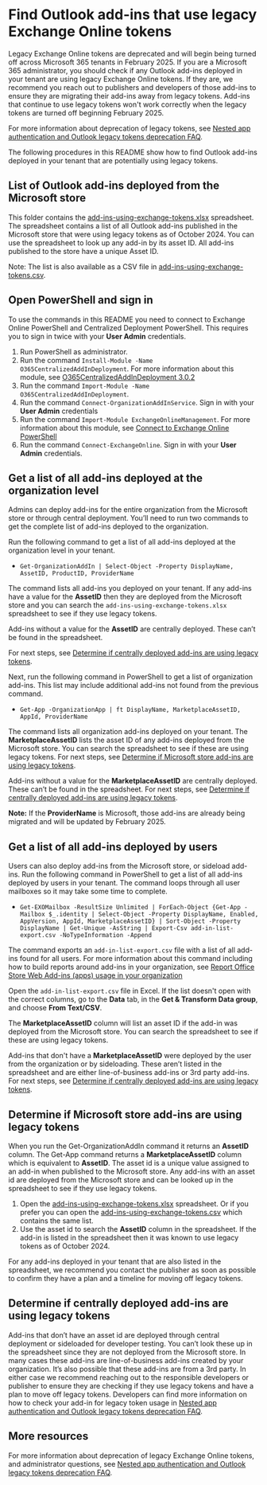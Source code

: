 # Find Outlook add-ins that use legacy Exchange Online tokens

Legacy Exchange Online tokens are deprecated and will begin being turned off across Microsoft 365 tenants in February 2025. If you are a Microsoft 365 administrator, you should check if any Outlook add-ins deployed in your tenant are using legacy Exchange Online tokens. If they are, we recommend you reach out to publishers and developers of those add-ins to ensure they are migrating their add-ins away from legacy tokens. Add-ins that continue to use legacy tokens won't work correctly when the legacy tokens are turned off beginning February 2025.

For more information about deprecation of legacy tokens, see [Nested app authentication and Outlook legacy tokens deprecation FAQ](https://aka.ms/NAAFAQ).

The following procedures in this README show how to find Outlook add-ins deployed in your tenant that are potentially using legacy tokens.

## List of Outlook add-ins deployed from the Microsoft store

This folder contains the [add-ins-using-exchange-tokens.xlsx](/add-ins-using-exchange-tokens.xlsx) spreadsheet. The spreadsheet contains a list of all Outlook add-ins published in the Microsoft store that were using legacy tokens as of October 2024. You can use the spreadsheet to look up any add-in by its asset ID. All add-ins published to the store have a unique Asset ID.

Note: The list is also available as a CSV file in [add-ins-using-exchange-tokens.csv](add-ins-using-exchange-tokens.csv). 

## Open PowerShell and sign in

To use the commands in this README you need to connect to Exchange Online PowerShell and Centralized Deployment PowerShell. This requires you to sign in twice with your **User Admin** credentials.

1. Run PowerShell as administrator.
1. Run the command `Install-Module -Name O365CentralizedAddInDeployment`. For more information about this module, see [O365CentralizedAddInDeployment 3.0.2](https://www.powershellgallery.com/packages/O365CentralizedAddInDeployment/3.0.2)
1. Run the command `Import-Module -Name O365CentralizedAddInDeployment`.  
1. Run the command `Connect-OrganizationAddInService`. Sign in with your **User Admin** credentials
1. Run the command `Import-Module ExchangeOnlineManagement`. For more information about this module, see [Connect to Exchange Online PowerShell](https://learn.microsoft.com/powershell/exchange/connect-to-exchange-online-powershell)
1. Run the command `Connect-ExchangeOnline`. Sign in with your **User Admin** credentials.

## Get a list of all add-ins deployed at the organization level

Admins can deploy add-ins for the entire organization from the Microsoft store or through central deployment. You’ll need to run two commands to get the complete list of add-ins deployed to the organization.

Run the following command to get a list of all add-ins deployed at the organization level in your tenant.

- `Get-OrganizationAddIn | Select-Object -Property DisplayName, AssetID, ProductID, ProviderName`

The command lists all add-ins you deployed on your tenant. If any add-ins have a value for the **AssetID** then they are deployed from the Microsoft store and you can search the `add-ins-using-exchange-tokens.xlsx` spreadsheet to see if they use legacy tokens. 

Add-ins without a value for the **AssetID** are centrally deployed. These can’t be found in the spreadsheet. 

For next steps, see [Determine if centrally deployed add-ins are using legacy tokens](#determine-if-centrally-deployed-add-ins-are-using-legacy-tokens).

Next, run the following command in PowerShell to get a list of organization add-ins. This list may include additional add-ins not found from the previous command.

- `Get-App -OrganizationApp | ft DisplayName, MarketplaceAssetID, AppId, ProviderName`

The command lists all organization add-ins deployed on your tenant. The **MarketplaceAssetID** lists the asset ID of any add-ins deployed from the Microsoft store. You can search the spreadsheet to see if these are using legacy tokens. For next steps, see [Determine if Microsoft store add-ins are using legacy tokens](#determine-if-microsoft-store-add-ins-are-using-legacy-tokens).

Add-ins without a value for the **MarketplaceAssetID** are centrally deployed. These can’t be found in the spreadsheet. For next steps, see [Determine if centrally deployed add-ins are using legacy tokens](#determine-if-centrally-deployed-add-ins-are-using-legacy-tokens).

**Note:** If the **ProviderName** is Microsoft, those add-ins are already being migrated and will be updated by February 2025.

## Get a list of all add-ins deployed by users

Users can also deploy add-ins from the Microsoft store, or sideload add-ins. Run the following command in PowerShell to get a list of all add-ins deployed by users in your tenant. The command loops through all user mailboxes so it may take some time to complete.

- `Get-EXOMailbox -ResultSize Unlimited | ForEach-Object {Get-App -Mailbox $_.identity | Select-Object -Property DisplayName, Enabled, AppVersion, AppId, MarketplaceAssetID} | Sort-Object -Property DisplayName | Get-Unique -AsString | Export-Csv add-in-list-export.csv -NoTypeInformation -Append`

The command exports an `add-in-list-export.csv` file with a list of all add-ins found for all users. For more information about this command including how to build reports around add-ins in your organization, see [Report Office Store Web Add-ins (apps) usage in your organization](https://www.howto-outlook.com/howto/report-office-store-app-usage.htm)

Open the `add-in-list-export.csv` file in Excel. If the list doesn't open with the correct columns, go to the **Data** tab, in the **Get & Transform Data group**, and choose **From Text/CSV**.

The **MarketplaceAssetID** column will list an asset ID if the add-in was deployed from the Microsoft store. You can search the spreadsheet to see if these are using legacy tokens. 

Add-ins that don't have a **MarketplaceAssetID** were deployed by the user from the organization or by sideloading. These aren’t listed in the spreadsheet and are either line-of-business add-ins or 3rd party add-ins. For next steps, see [Determine if centrally deployed add-ins are using legacy tokens](#determine-if-centrally-deployed-add-ins-are-using-legacy-tokens).

## Determine if Microsoft store add-ins are using legacy tokens

When you run the Get-OrganizationAddIn command it returns an **AssetID** column. The Get-App command returns a **MarketplaceAssetID** column which is equivalent to **AssetID**. The asset id is a unique value assigned to an add-in when published to the Microsoft store. Any add-ins with an asset id are deployed from the Microsoft store and can be looked up in the spreadsheet to see if they use legacy tokens.
1.	Open the [add-ins-using-exchange-tokens.xlsx](add-ins-using-exchange-tokens.xlsx) spreadsheet. Or if you prefer you can open the [add-ins-using-exchange-tokens.csv](add-ins-using-exchange-tokens.csv) which contains the same list.
2.	Use the asset id to search the **AssetID** column in the spreadsheet. If the add-in is listed in the spreadsheet then it was known to use legacy tokens as of October 2024.

For any add-ins deployed in your tenant that are also listed in the spreadsheet, we recommend you contact the publisher as soon as possible to confirm they have a plan and a timeline for moving off legacy tokens.

## Determine if centrally deployed add-ins are using legacy tokens

Add-ins that don’t have an asset id are deployed through central deployment or sideloaded for developer testing. You can’t look these up in the spreadsheet since they are not deployed from the Microsoft store. In many cases these add-ins are line-of-business add-ins created by your organization. It’s also possible that these add-ins are from a 3rd party. In either case we recommend reaching out to the responsible developers or publisher to ensure they are checking if they use legacy tokens and have a plan to move off legacy tokens. Developers can find more information on how to check your add-in for legacy token usage in [Nested app authentication and Outlook legacy tokens deprecation FAQ](https://aka.ms/NAAFAQ).

## More resources

For more information about deprecation of legacy Exchange Online tokens, and administrator questions, see [Nested app authentication and Outlook legacy tokens deprecation FAQ](https://aka.ms/NAAFAQ).
